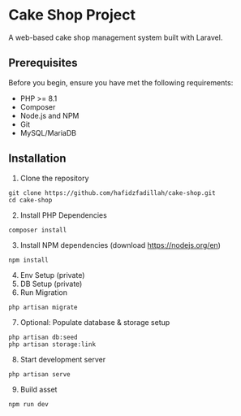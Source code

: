 # Cake Shop Project

A web-based cake shop management system built with Laravel.

## Prerequisites

Before you begin, ensure you have met the following requirements:
* PHP >= 8.1
* Composer
* Node.js and NPM
* Git
* MySQL/MariaDB

## Installation

1. Clone the repository
```
git clone https://github.com/hafidzfadillah/cake-shop.git
cd cake-shop
```

2. Install PHP Dependencies
```
composer install
```

3. Install NPM dependencies (download https://nodejs.org/en)
```
npm install
```

4. Env Setup (private)
5. DB Setup (private)
6. Run Migration
```
php artisan migrate
```

7. Optional: Populate database & storage setup
```
php artisan db:seed
php artisan storage:link
```

8. Start development server
```
php artisan serve
```

9. Build asset
```
npm run dev
```
